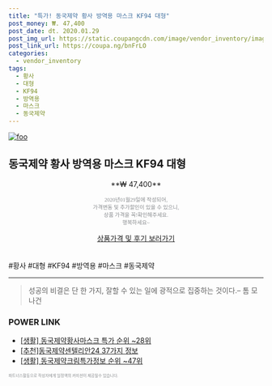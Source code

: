 ```yaml
--- 
title: "특가! 동국제약 황사 방역용 마스크 KF94 대형" 
post_money: ₩. 47,400 
post_date: dt. 2020.01.29 
post_img_url: https://static.coupangcdn.com/image/vendor_inventory/images/2018/12/03/23/4/00fd7622-9c9e-4422-8739-b2093665f2db.jpg 
post_link_url: https://coupa.ng/bnFrLO 
categories: 
  - vendor_inventory 
tags: 
  - 황사 
  - 대형 
  - KF94 
  - 방역용 
  - 마스크 
  - 동국제약 
--- 
```

[![foo](https://static.coupangcdn.com/image/vendor_inventory/images/2018/12/03/23/4/00fd7622-9c9e-4422-8739-b2093665f2db.jpg)](https://coupa.ng/bnFrLO) 

## 동국제약 황사 방역용 마스크 KF94 대형 
<p style="text-align: center;">**₩ 47,400**</p> 
<p style="text-align: center;"><span style="color: #898c8f; font-family: Georgia,Times,serif; font-size: 0.75em;">2020년01월29일에 작성되어, <br>가격변동 및 추가할인이 있을 수 있으니,<br> 상품 가격을 꼭!확인해주세요.<br>행복하세요~</span> 
</p>	 
<div markdown="0" style="text-align: center;"><a href="https://coupa.ng/bnFrLO" class="btn btn--success">상품가격 및 후기 보러가기</a></div> 
<br><br> 
  #황사 #대형 #KF94 #방역용 #마스크 #동국제약 
<hr> 

> 성공의 비결은 단 한 가지, 잘할 수 있는 일에 광적으로 집중하는 것이다.–  톰 모나건 


### POWER LINK

* <a href="https://blog.naver.com/sakai111/221787704262" target="_blank"> [생활] 동국제약황사마스크 특가 순위 ~28위</a>
* <a href="https://blog.naver.com/fasyy4321/221784570595" target="_blank">[추천]동국제약센텔리안24 37가지 정보</a>
* <a href="https://blog.naver.com/sakai111/221771197237" target="_blank"> [생활] 동국제약크림특가정보 순위 ~47위</a>

<span style="color: #898c8f; font-family: Georgia,Times,serif; font-size: 0.55em;">파트너스활동으로 작성자에게 일정액의 커미션이 제공될수 있습니다.</span> 
